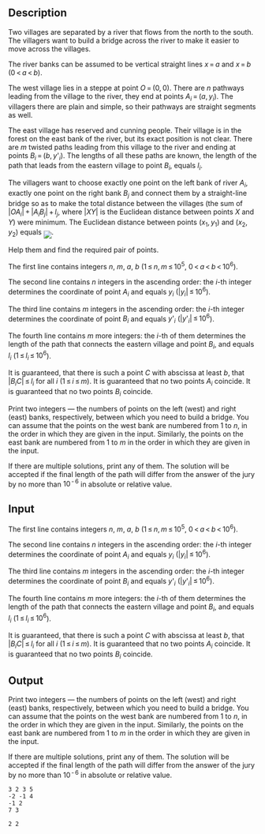 ## Description

<div><p>Two villages are separated by a river that flows from the north to the south. The villagers want to build a bridge across the river to make it easier to move across the villages.</p><p>The river banks can be assumed to be vertical straight lines <span class="tex-span"><i>x</i> = <i>a</i></span> and <span class="tex-span"><i>x</i> = <i>b</i></span> (<span class="tex-span">0 &lt; <i>a</i> &lt; <i>b</i></span>).</p><p>The west village lies in a steppe at point <span class="tex-span"><i>O</i> = (0, 0)</span>. There are <span class="tex-span"><i>n</i></span> pathways leading from the village to the river, they end at points <span class="tex-span"><i>A</i><sub class="lower-index"><i>i</i></sub> = (<i>a</i>, <i>y</i><sub class="lower-index"><i>i</i></sub>)</span>. The villagers there are plain and simple, so their pathways are straight segments as well.</p><p>The east village has reserved and cunning people. Their village is in the forest on the east bank of the river, but its exact position is not clear. There are <span class="tex-span"><i>m</i></span> twisted paths leading from this village to the river and ending at points <span class="tex-span"><i>B</i><sub class="lower-index"><i>i</i></sub> = (<i>b</i>, <i>y</i>'<sub class="lower-index"><i>i</i></sub>)</span>. The lengths of all these paths are known, the length of the path that leads from the eastern village to point <span class="tex-span"><i>B</i><sub class="lower-index"><i>i</i></sub></span>, equals <span class="tex-span"><i>l</i><sub class="lower-index"><i>i</i></sub></span>.</p><p>The villagers want to choose exactly one point on the left bank of river <span class="tex-span"><i>A</i><sub class="lower-index"><i>i</i></sub></span>, exactly one point on the right bank <span class="tex-span"><i>B</i><sub class="lower-index"><i>j</i></sub></span> and connect them by a straight-line bridge so as to make the total distance between the villages (the sum of <span class="tex-span">|<i>OA</i><sub class="lower-index"><i>i</i></sub>| + |<i>A</i><sub class="lower-index"><i>i</i></sub><i>B</i><sub class="lower-index"><i>j</i></sub>| + <i>l</i><sub class="lower-index"><i>j</i></sub></span>, where <span class="tex-span">|<i>XY</i>|</span> is the Euclidean distance between points <span class="tex-span"><i>X</i></span> and <span class="tex-span"><i>Y</i></span>) were minimum. The Euclidean distance between points <span class="tex-span">(<i>x</i><sub class="lower-index">1</sub>, <i>y</i><sub class="lower-index">1</sub>)</span> and <span class="tex-span">(<i>x</i><sub class="lower-index">2</sub>, <i>y</i><sub class="lower-index">2</sub>)</span> equals <img align="middle" class="tex-formula" src="file://tdkN5qHG.png" style="max-width: 100.0%;max-height: 100.0%;">.</p><p>Help them and find the required pair of points.</p></div><div class="input-specification"><p>The first line contains integers <span class="tex-span"><i>n</i></span>, <span class="tex-span"><i>m</i></span>, <span class="tex-span"><i>a</i></span>, <span class="tex-span"><i>b</i></span> (<span class="tex-span">1 ≤ <i>n</i>, <i>m</i> ≤ 10<sup class="upper-index">5</sup></span>, <span class="tex-span">0 &lt; <i>a</i> &lt; <i>b</i> &lt; 10<sup class="upper-index">6</sup></span>). </p><p>The second line contains <span class="tex-span"><i>n</i></span> integers in the ascending order: the <span class="tex-span"><i>i</i></span>-th integer determines the coordinate of point <span class="tex-span"><i>A</i><sub class="lower-index"><i>i</i></sub></span> and equals <span class="tex-span"><i>y</i><sub class="lower-index"><i>i</i></sub></span> (<span class="tex-span">|<i>y</i><sub class="lower-index"><i>i</i></sub>| ≤ 10<sup class="upper-index">6</sup></span>). </p><p>The third line contains <span class="tex-span"><i>m</i></span> integers in the ascending order: the <span class="tex-span"><i>i</i></span>-th integer determines the coordinate of point <span class="tex-span"><i>B</i><sub class="lower-index"><i>i</i></sub></span> and equals <span class="tex-span"><i>y</i>'<sub class="lower-index"><i>i</i></sub></span> (<span class="tex-span">|<i>y</i>'<sub class="lower-index"><i>i</i></sub>| ≤ 10<sup class="upper-index">6</sup></span>). </p><p>The fourth line contains <span class="tex-span"><i>m</i></span> more integers: the <span class="tex-span"><i>i</i></span>-th of them determines the length of the path that connects the eastern village and point <span class="tex-span"><i>B</i><sub class="lower-index"><i>i</i></sub></span>, and equals <span class="tex-span"><i>l</i><sub class="lower-index"><i>i</i></sub></span> (<span class="tex-span">1 ≤ <i>l</i><sub class="lower-index"><i>i</i></sub> ≤ 10<sup class="upper-index">6</sup></span>).</p><p>It is guaranteed, that there is such a point <span class="tex-span"><i>C</i></span> with abscissa at least <span class="tex-span"><i>b</i></span>, that <span class="tex-span">|<i>B</i><sub class="lower-index"><i>i</i></sub><i>C</i>| ≤ <i>l</i><sub class="lower-index"><i>i</i></sub></span> for all <span class="tex-span"><i>i</i></span> <span class="tex-span">(1 ≤ <i>i</i> ≤ <i>m</i>)</span>. It is guaranteed that no two points <span class="tex-span"><i>A</i><sub class="lower-index"><i>i</i></sub></span> coincide. It is guaranteed that no two points <span class="tex-span"><i>B</i><sub class="lower-index"><i>i</i></sub></span> coincide.</p></div><div class="output-specification"><p>Print two integers — the numbers of points on the left (west) and right (east) banks, respectively, between which you need to build a bridge. You can assume that the points on the west bank are numbered from <span class="tex-span">1</span> to <span class="tex-span"><i>n</i></span>, in the order in which they are given in the input. Similarly, the points on the east bank are numbered from <span class="tex-span">1</span> to <span class="tex-span"><i>m</i></span> in the order in which they are given in the input.</p><p>If there are multiple solutions, print any of them. The solution will be accepted if the final length of the path will differ from the answer of the jury by no more than <span class="tex-span">10<sup class="upper-index"> - 6</sup></span> in absolute or relative value.</p></div>

## Input

<p>The first line contains integers <span class="tex-span"><i>n</i></span>, <span class="tex-span"><i>m</i></span>, <span class="tex-span"><i>a</i></span>, <span class="tex-span"><i>b</i></span> (<span class="tex-span">1 ≤ <i>n</i>, <i>m</i> ≤ 10<sup class="upper-index">5</sup></span>, <span class="tex-span">0 &lt; <i>a</i> &lt; <i>b</i> &lt; 10<sup class="upper-index">6</sup></span>). </p><p>The second line contains <span class="tex-span"><i>n</i></span> integers in the ascending order: the <span class="tex-span"><i>i</i></span>-th integer determines the coordinate of point <span class="tex-span"><i>A</i><sub class="lower-index"><i>i</i></sub></span> and equals <span class="tex-span"><i>y</i><sub class="lower-index"><i>i</i></sub></span> (<span class="tex-span">|<i>y</i><sub class="lower-index"><i>i</i></sub>| ≤ 10<sup class="upper-index">6</sup></span>). </p><p>The third line contains <span class="tex-span"><i>m</i></span> integers in the ascending order: the <span class="tex-span"><i>i</i></span>-th integer determines the coordinate of point <span class="tex-span"><i>B</i><sub class="lower-index"><i>i</i></sub></span> and equals <span class="tex-span"><i>y</i>'<sub class="lower-index"><i>i</i></sub></span> (<span class="tex-span">|<i>y</i>'<sub class="lower-index"><i>i</i></sub>| ≤ 10<sup class="upper-index">6</sup></span>). </p><p>The fourth line contains <span class="tex-span"><i>m</i></span> more integers: the <span class="tex-span"><i>i</i></span>-th of them determines the length of the path that connects the eastern village and point <span class="tex-span"><i>B</i><sub class="lower-index"><i>i</i></sub></span>, and equals <span class="tex-span"><i>l</i><sub class="lower-index"><i>i</i></sub></span> (<span class="tex-span">1 ≤ <i>l</i><sub class="lower-index"><i>i</i></sub> ≤ 10<sup class="upper-index">6</sup></span>).</p><p>It is guaranteed, that there is such a point <span class="tex-span"><i>C</i></span> with abscissa at least <span class="tex-span"><i>b</i></span>, that <span class="tex-span">|<i>B</i><sub class="lower-index"><i>i</i></sub><i>C</i>| ≤ <i>l</i><sub class="lower-index"><i>i</i></sub></span> for all <span class="tex-span"><i>i</i></span> <span class="tex-span">(1 ≤ <i>i</i> ≤ <i>m</i>)</span>. It is guaranteed that no two points <span class="tex-span"><i>A</i><sub class="lower-index"><i>i</i></sub></span> coincide. It is guaranteed that no two points <span class="tex-span"><i>B</i><sub class="lower-index"><i>i</i></sub></span> coincide.</p>

## Output

<p>Print two integers — the numbers of points on the left (west) and right (east) banks, respectively, between which you need to build a bridge. You can assume that the points on the west bank are numbered from <span class="tex-span">1</span> to <span class="tex-span"><i>n</i></span>, in the order in which they are given in the input. Similarly, the points on the east bank are numbered from <span class="tex-span">1</span> to <span class="tex-span"><i>m</i></span> in the order in which they are given in the input.</p><p>If there are multiple solutions, print any of them. The solution will be accepted if the final length of the path will differ from the answer of the jury by no more than <span class="tex-span">10<sup class="upper-index"> - 6</sup></span> in absolute or relative value.</p>





```input1
3 2 3 5
-2 -1 4
-1 2
7 3

```




```output1
2 2
```


